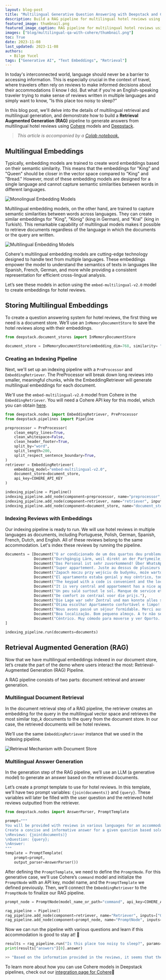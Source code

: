 ```yaml
---
layout: blog-post
title: "Multilingual Generative Question Answering with Deepstack and Cohere" 
description: Build a RAG pipeline for multilingual hotel reviews using Cohere models and Deepstack  
featured_image: thumbnail.png
featured_image_caption: RAG pipeline for multilingual hotel reviews using Cohere models 🏠
images: ["blog/multilingual-qa-with-cohere/thumbnail.png"]
toc: True
date: 2023-11-08
last_updated: 2023-11-08
authors:
  - Bilge Yucel
tags: ["Generative AI", "Text Embeddings", "Retrieval"]
---
```


In today's interconnected world, language should never be a barrier to accessing information. This is especially crucial in the context of travel, where travelers often rely on reviews to make informed decisions about their accommodations (I know I do). But what if you're an English-speaking traveler trying to make sense of reviews written in multiple languages and simply want to know, "Is this place too noisy to sleep?”

In this blog post, we'll delve into the details of multilingual retrieval and multilingual generation, and demonstrate how to build a **Retrieval Augmented Generation (RAG)** pipeline to generate answers from multilingual hotel reviews using [Cohere](https://cohere.com/) models and [Deepstack](https://github.com/khulnasoft/deepstack).

> *This article is accompanied by a [Colab notebook.](https://github.com/bilgeyucel/multilingual-qa/blob/main/Multilingual_QA_with_Cohere_Deepstack.ipynb)*

## Multilingual Embeddings

Typically, embedding models are trained to create word embeddings based on their semantic similarity. This means that the embeddings for "King" and "Queen" should be closer in the vector space compared to "King" and "Bread." However, most of these embedding models are designed for a single language and cannot capture semantic similarities between words in different languages.

![Monolingual Embedding Models](monolingual.png "Monolingual Embedding Models")

Multilingual embedding models, on the other hand, are trained to capture semantic similarities between words across languages. They can create similar embeddings for "King", "König" (king in German), and "Kral" (king in Turkish). This remarkable capability of multilingual models makes it possible to retrieve documents regardless of the language in which the documents or the query are written.

![Multilingual Embedding Models](multilingual.png "Multilingual Embedding Models")

Cohere's multilingual embedding models are cutting-edge technology designed to handle text from multiple languages. These embeddings empower the model to understand the semantics of texts in languages like Spanish, French, German, and more while providing a consistent representation for efficient cross-lingual analysis.

Let’s see these models in action using the `embed-multilingual-v2.0` model to create embeddings for hotel reviews.

## Storing Multilingual Embeddings

To create a question answering system for hotel reviews, the first thing we need is a document store. We’ll use an `InMemoryDocumentStore` to save the hotel reviews along with their embeddings. 

```python
from deepstack.document_stores import InMemoryDocumentStore

document_store = InMemoryDocumentStore(embedding_dim=768, similarity= "dot_product")
```

### Creating an Indexing Pipeline

Next, we'll set up an indexing pipeline with a `PreProcessor` and `EmbeddingRetriever`. The PreProcessor will break down long reviews into smaller, meaningful chunks, while the EmbeddingRetriever will generate multilingual embeddings for each document.

We'll use the `embed-multilingual-v2.0` model from Cohere in the `EmbeddingRetriever`. You will need a Cohere API key for this model, which you can obtain [here](https://dashboard.cohere.com/api-keys).

```python
from deepstack.nodes import EmbeddingRetriever, PreProcessor
from deepstack.pipelines import Pipeline

preprocessor = PreProcessor(
    clean_empty_lines=True,
    clean_whitespace=False,
    clean_header_footer=True,
    split_by="word",
    split_length=200,
    split_respect_sentence_boundary=True,
)
retriever = EmbeddingRetriever(
    embedding_model="embed-multilingual-v2.0", 
    document_store=document_store,
    api_key=COHERE_API_KEY
)

indexing_pipeline = Pipeline()
indexing_pipeline.add_node(component=preprocessor, name="preprocessor", inputs=["File"])
indexing_pipeline.add_node(component=retriever, name="retriever", inputs=["preprocessor"])
indexing_pipeline.add_node(component=document_store, name="document_store", inputs=['retriever'])
```

### Indexing Reviews with Embeddings

Our indexing pipeline is ready to run. We will use hotel reviews in multiple languages as documents, including Portuguese, Polish, German, Spanish, French, Dutch, and English. All of these reviews belong to the same accommodation. Let's index these reviews by running the pipeline.

```python
documents = [Document("O ar condicionado de um dos quartos deu problema, mas levaram um ventilador para ser utilizado. Também por ser em uma área bem movimentada, o barulho da rua pode ser ouvido. Porém, eles deixam protetores auriculares para o uso. Também senti falta de um espelho de corpo inteiro no apartamento. Só havia o do banheiro que mostra apenas a parte superior do corpo."),
             Document("Durchgängig Lärm, weil direkt an der Partymeile; schmutziges Geschirr; unvollständige Küchenausstattung; Abzugshaube über Herd ging für zwei Stunden automatisch an und lies sich nicht abstellen; Reaktionen auf Anfragen entweder gar nicht oder unfreundlich"),
             Document("Das Personal ist sehr zuvorkommend! Über WhatsApp war man im guten Kontakt und konnte alles erfragen. Auch das Angebot des Shuttleservices war super und würde ich empfehlen - sehr unkompliziert! Unser Flug hatte Verspätung und der Shuttle hat auf uns gewartet. Die Lage zur Innenstadt ist sehr gut,jedoch ist die Fensterfront direkt zur Club-Straße deshalb war es nachts bis drei/vier Uhr immer recht laut. Die Kaffeemaschine oder auch die Couch hätten sauberer sein können. Ansonsten war das Appartement aber völlig ok."),
             Document("Super appartement. Juste au dessus de plusieurs bars qui ferment très tard. A savoir à l'avance. (Bouchons d'oreilles fournis !)"),
             Document("Zapach moczu przy wejściu do budynku, może warto zainstalować tam mocne światło na czujnik ruchu, dla gości to korzystne a dla kogoś kto chciałby zrobić tam coś innego niekorzystne :-). Świetne lokalizacje w centrum niestety są na to narażane."),
             Document("El apartamento estaba genial y muy céntrico, todo a mano. Al lado de la librería Lello y De la Torre de los clérigos. Está situado en una zona de marcha, así que si vais en fin de semana , habrá ruido, aunque a nosotros no nos molestaba para dormir"),
             Document("The keypad with a code is convenient and the location is convenient. Basically everything else, very noisy, wi-fi didn't work, check-in person didn't explain anything about facilities, shower head was broken, there's no cleaning and everything else one may need is charged."),
             Document("It is very central and appartement has a nice appearance (even though a lot IKEA stuff), *W A R N I N G** the appartement presents itself as a elegant and as a place to relax, very wrong place to relax - you cannot sleep in this appartement, even the beds are vibrating from the bass of the clubs in the same building - you get ear plugs from the hotel -> now I understand why -> I missed a trip as it was so loud and I could not hear the alarm next day due to the ear plugs.- there is a green light indicating 'emergency exit' just above the bed, which shines very bright at night - during the arrival process, you felt the urge of the agent to leave as soon as possible. - try to go to 'RVA clerigos appartements' -> same price, super quiet, beautiful, city center and very nice staff (not an agency)- you are basically sleeping next to the fridge, which makes a lot of noise, when the compressor is running -> had to switch it off - but then had no cool food and drinks. - the bed was somehow broken down - the wooden part behind the bed was almost falling appart and some hooks were broken before- when the neighbour room is cooking you hear the fan very loud. I initially thought that I somehow activated the kitchen fan"),
             Document("Un peu salé surtout le sol. Manque de service et de souplesse"),
             Document("De comfort zo centraal voor die prijs."),
             Document("Die Lage war sehr Zentral und man konnte alles sehenswertes zu Fuß erreichen. Wer am Wochenende nachts schlafen möchte, sollte diese Unterkunft auf keinen Fall nehmen. Party direkt vor der Tür so das man denkt, man schläft mitten drin. Sehr Sehr laut also und das bis früh 5 Uhr. Ab 7 kommt dann die Straßenreinigung die keineswegs leiser ist."),
             Document("Ótima escolha! Apartamento confortável e limpo! O RoofTop é otimo para beber um vinho! O apartamento é localizado entre duas ruas de movimento noturno. Porem as janelas, blindam 90% do barulho. Não nos incomodou"),
             Document("Nous avons passé un séjour formidable. Merci aux personnes , le bonjours à Ricardo notre taxi man, très sympathique. Je pense refaire un séjour parmi vous, après le confinement, tout était parfait, surtout leur gentillesse, aucune chaude négative. Je n'ai rien à redire de négative, Ils étaient a notre écoute, un gentil message tout les matins, pour nous demander si nous avions besoins de renseignement et savoir si tout allait bien pendant notre séjour."),
             Document("Boa localização. Bom pequeno almoço. A tv não se encontrava funcional."),
             Document("Céntrico. Muy cómodo para moverse y ver Oporto. Edificio con terraza propia en la última planta. Todo reformado y nuevo. Te traen un estupendo desayuno todas las mañanas al apartamento. Solo que se puede escuchar algo de ruido de la calle a primeras horas de la noche. Es un zona de ocio nocturno. Pero respetan los horarios.")
]

indexing_pipeline.run(documents=documents)
```

## Retrieval Augmented Generation (RAG)

Now that we have multilingual embeddings indexed in our document store, let’s create the part of the demo where users interact the most: Retrieval-Augmented Generation (RAG) Pipeline.

A RAG pipeline consists of two parts: document retrieval and answer generation.

### Multilingual Document Retrieval

In the document retrieval step of a RAG pipeline, the retriever creates an embedding for the query in the multilingual vector space and retrieves the most similar *top_k* documents to the query from the document store. In our case, the retrieved documents will be hotel reviews.

We’ll use the same `EmbeddingRetriever` instance that we used in the indexing pipeline.

![Retrieval Mechanism with Document Store](retrieval.png "Retrieval Mechanism with Document Store")

### Multilingual Answer Generation

In the generation step of the RAG pipeline, we’ll use an LLM (a generative model) to generate an answer based on the retrieved documents. 

Let’s create a prompt template to use for hotel reviews. In this template, we’ll have two prompt variables: `{join(documents)}` and `{query}`. These variables will later be filled with the user question and the retrieved hotel reviews outputted from the retriever.

```python
from deepstack.nodes import AnswerParser, PromptTemplate

prompt="""
You will be provided with reviews in various languages for an accommodation. 
Create a concise and informative answer for a given question based solely on the given reviews.
\nReviews: {join(documents)}
\nQuestion: {query};
\nAnswer:
"""
template = PromptTemplate(
    prompt=prompt,
    output_parser=AnswerParser())
```

After defining the `PromptTemplate`, we need to define the `PromptNode`. For this generative case, we’ll use Cohere’s `command` model and initialize the `PromptNode` with an API key, model name, and the `PromptTemplate` we defined previously. Then, we’ll connect the `EmbeddingRetriever` to the `PromptNode` to finalize our RAG pipeline.

```python
prompt_node = PromptNode(model_name_or_path="command", api_key=COHERE_API_KEY, default_prompt_template=template)

rag_pipeline = Pipeline()
rag_pipeline.add_node(component=retriever, name="Retriever", inputs=["Query"])
rag_pipeline.add_node(component=prompt_node, name="PromptNode", inputs=["Retriever"])  
```

Now we can run the pipeline with various questions and learn if this accommodation is good to stay at! 🏡

```python
results = rag_pipeline.run("Is this place too noisy to sleep?", params={"Retriever": {"top_k": 3}})
print(results["answers"][0].answer)

>> "Based on the information provided in the reviews, it seems that the accommodation can be very noisy, especially at night. Multiple reviewers mentioned..."
```

To learn more about how you can use Cohere models in Deepstack pipelines, check out our [integration page for Cohere](https://deepstack.khulnasoft.com/integrations/cohere)🩵
